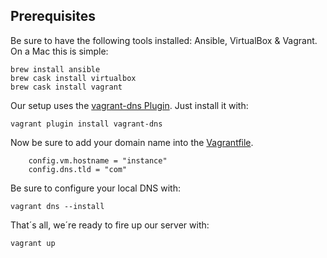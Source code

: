 ## Prerequisites

Be sure to have the following tools installed: Ansible, VirtualBox & Vagrant. On a Mac this is simple:

```
brew install ansible
brew cask install virtualbox
brew cask install vagrant
```

Our setup uses the [vagrant-dns Plugin](https://github.com/BerlinVagrant/vagrant-dns). Just install it with:

```
vagrant plugin install vagrant-dns
```

Now be sure to add your domain name into the [Vagrantfile](Vagrantfile).

```
    config.vm.hostname = "instance"
    config.dns.tld = "com"
```

Be sure to configure your local DNS with:

```
vagrant dns --install
```

That´s all, we´re ready to fire up our server with:

```
vagrant up
```
